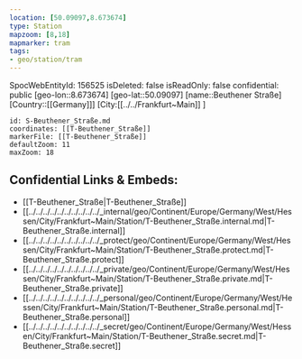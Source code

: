 ```yaml
---
location: [50.09097,8.673674]
type: Station 
mapzoom: [8,18] 
mapmarker: tram 
tags:
- geo/station/tram
---
```

SpocWebEntityId: 156525
isDeleted: false
isReadOnly: false
confidential: public
[geo-lon::8.673674]
[geo-lat::50.09097]
[name::Beuthener Straße]
[Country::[[Germany]]]
[City:[[../../Frankfurt~Main]] ]


```leaflet
id: S-Beuthener_Straße.md
coordinates: [[T-Beuthener_Straße]]
markerFile: [[T-Beuthener_Straße]]
defaultZoom: 11 
maxZoom: 18
```


## Confidential Links & Embeds: 
- [[T-Beuthener_Straße|T-Beuthener_Straße]] 
- [[../../../../../../../../../../_internal/geo/Continent/Europe/Germany/West/Hessen/City/Frankfurt~Main/Station/T-Beuthener_Straße.internal.md|T-Beuthener_Straße.internal]] 
- [[../../../../../../../../../../_protect/geo/Continent/Europe/Germany/West/Hessen/City/Frankfurt~Main/Station/T-Beuthener_Straße.protect.md|T-Beuthener_Straße.protect]] 
- [[../../../../../../../../../../_private/geo/Continent/Europe/Germany/West/Hessen/City/Frankfurt~Main/Station/T-Beuthener_Straße.private.md|T-Beuthener_Straße.private]] 
- [[../../../../../../../../../../_personal/geo/Continent/Europe/Germany/West/Hessen/City/Frankfurt~Main/Station/T-Beuthener_Straße.personal.md|T-Beuthener_Straße.personal]] 
- [[../../../../../../../../../../_secret/geo/Continent/Europe/Germany/West/Hessen/City/Frankfurt~Main/Station/T-Beuthener_Straße.secret.md|T-Beuthener_Straße.secret]] 
